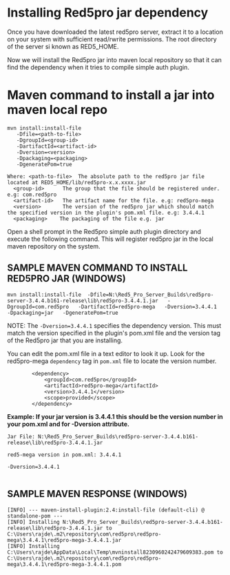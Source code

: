 # Installing Red5pro jar dependency

 
Once you have downloaded the latest red5pro server, extract it to a location on your system with sufficient read/rwrite permissions. The root directory of the server si known as RED5_HOME.
 
Now we will install the Red5pro jar into maven local repository so that it can find the dependency when it tries to compile simple auth plugin. 
 
 
Maven command to install a jar into maven local repo
=======================================================
```
mvn install:install-file
   -Dfile=<path-to-file>
   -DgroupId=<group-id>
   -DartifactId=<artifact-id>
   -Dversion=<version>
   -Dpackaging=<packaging>
   -DgeneratePom=true
 
Where: <path-to-file>  The absolute path to the red5pro jar file located at RED5_HOME/lib/red5pro-x.x.xxxx.jar
  <group-id>      The group that the file should be registered under. e.g: com.red5pro
  <artifact-id>   The artifact name for the file. e.g: red5pro-mega
  <version>       The version of the red5pro jar which should match the specified version in the plugin's pom.xml file. e.g: 3.4.4.1
  <packaging>    The packaging of the file e.g. jar
```
 
Open a shell prompt in the Red5pro simple auth plugin directory and execute the following command. This will register red5pro jar in the local maven repository on the system.
 
## SAMPLE MAVEN COMMAND TO INSTALL RED5PRO JAR (WINDOWS)
 
 ```  
mvn install:install-file  -Dfile=N:\Red5_Pro_Server_Builds\red5pro-server-3.4.4.b161-release\lib\red5pro-3.4.4.1.jar   -DgroupId=com.red5pro   -DartifactId=red5pro-mega   -Dversion=3.4.4.1   -Dpackaging=jar   -DgeneratePom=true
```
 
NOTE: The `-Dversion=3.4.4.1` specifies the dependency version. This must match the version specified in the plugin's pom.xml file and the version tag of the Red5pro jar that you are installing.  
 
You can edit the pom.xml file in a  text editor to look it up. Look for the red5pro-mega `dependency` tag in `pom.xml` file to locate the version number.
 
```
    	<dependency>
            <groupId>com.red5pro</groupId>
            <artifactId>red5pro-mega</artifactId>
            <version>3.4.4.1</version>
			<scope>provided</scope>
        </dependency>
```
 
 
__Example: If your jar version is 3.4.4.1 this should be the version number in your pom.xml and for -Dversion attribute.__ 
 
```
Jar File: N:\Red5_Pro_Server_Builds\red5pro-server-3.4.4.b161-release\lib\red5pro-3.4.4.1.jar
 
red5-mega version in pom.xml: 3.4.4.1
 
-Dversion=3.4.4.1
 
```
 
## SAMPLE MAVEN RESPONSE (WINDOWS)
 
 ```  
[INFO] --- maven-install-plugin:2.4:install-file (default-cli) @ standalone-pom ---
[INFO] Installing N:\Red5_Pro_Server_Builds\red5pro-server-3.4.4.b161-release\lib\red5pro-3.4.4.1.jar to C:\Users\rajde\.m2\repository\com\red5pro\red5pro-mega\3.4.4.1\red5pro-mega-3.4.4.1.jar
[INFO] Installing C:\Users\rajde\AppData\Local\Temp\mvninstall8230960242479609383.pom to C:\Users\rajde\.m2\repository\com\red5pro\red5pro-mega\3.4.4.1\red5pro-mega-3.4.4.1.pom
 ```  